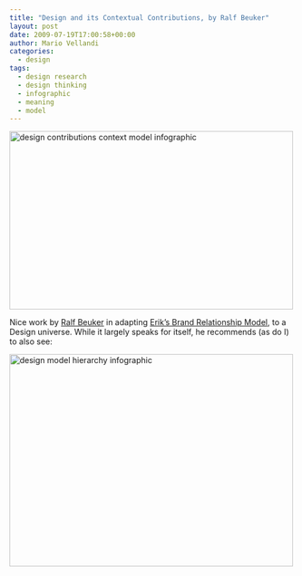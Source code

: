 ```yaml
---
title: "Design and its Contextual Contributions, by Ralf Beuker"
layout: post
date: 2009-07-19T17:00:58+00:00
author: Mario Vellandi
categories:
  - design
tags:
  - design research
  - design thinking
  - infographic
  - meaning
  - model
---
```

<a rel="nofollow" href="http://www.flickr.com/photos/ralfbeuker/3459877292/in/set-72157613231417309/"><img src="http://farm4.static.flickr.com/3522/3459877292_596f7d1db6.jpg" alt="design contributions context model infographic" width="500" height="315" /></a>

Nice work by [Ralf Beuker](http://www.design-management.de/) in adapting <a rel="nofollow" href="http://www.flickr.com/photos/zilverpics/3306605711/">Erik&#8217;s Brand Relationship Model</a>, to a Design universe. While it largely speaks for itself, he recommends (as do I) to also see:

<a rel="nofollow" href="http://www.flickr.com/photos/ralfbeuker/3258443258/"><img src="http://farm4.static.flickr.com/3404/3258443258_9ac39bfe0b.jpg" alt="design model hierarchy infographic" width="500" height="375" /></a>
